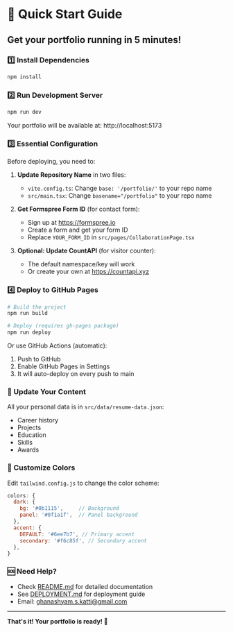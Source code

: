 # 🚀 Quick Start Guide

## Get your portfolio running in 5 minutes!

### 1️⃣ Install Dependencies
```bash
npm install
```

### 2️⃣ Run Development Server
```bash
npm run dev
```

Your portfolio will be available at: http://localhost:5173

### 3️⃣ Essential Configuration

Before deploying, you need to:

1. **Update Repository Name** in two files:
   - `vite.config.ts`: Change `base: '/portfolio/'` to your repo name
   - `src/main.tsx`: Change `basename="/portfolio"` to your repo name

2. **Get Formspree Form ID** (for contact form):
   - Sign up at https://formspree.io
   - Create a form and get your form ID
   - Replace `YOUR_FORM_ID` in `src/pages/CollaborationPage.tsx`

3. **Optional: Update CountAPI** (for visitor counter):
   - The default namespace/key will work
   - Or create your own at https://countapi.xyz

### 4️⃣ Deploy to GitHub Pages
```bash
# Build the project
npm run build

# Deploy (requires gh-pages package)
npm run deploy
```

Or use GitHub Actions (automatic):
1. Push to GitHub
2. Enable GitHub Pages in Settings
3. It will auto-deploy on every push to main

### 📝 Update Your Content

All your personal data is in `src/data/resume-data.json`:
- Career history
- Projects
- Education
- Skills
- Awards

### 🎨 Customize Colors

Edit `tailwind.config.js` to change the color scheme:
```javascript
colors: {
  dark: {
    bg: '#0b1115',     // Background
    panel: '#0f1a1f',  // Panel background
  },
  accent: {
    DEFAULT: '#6ee7b7', // Primary accent
    secondary: '#f6c85f', // Secondary accent
  },
}
```

### 🆘 Need Help?

- Check [README.md](README.md) for detailed documentation
- See [DEPLOYMENT.md](DEPLOYMENT.md) for deployment guide
- Email: ghanashyam.s.katti@gmail.com

---

**That's it! Your portfolio is ready! 🎉**
